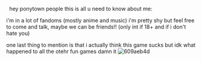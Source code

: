 
 &nbsp;
 hey ponytown people this is all u need to know about me:

i'm in a lot of fandoms (mostly anime and music) i'm pretty shy but feel free to come and talk, maybe we can be friends!! (only int if 18+ and if i don't hate you)

one last thing to mention is that i actually think this game sucks but idk what happened to all the otehr fun games damn it
![609aeb4d](https://github.com/user-attachments/assets/3a81f57a-ae7b-4f45-9603-a807c4632b3c)


<!--
**iamgoingtoslay/iamgoingtoslay** is a ✨ _special_ ✨ repository because its `README.md` (this file) appears on your GitHub profile.

Here are some ideas to get you started:

- 🔭 I’m currently working on ...
- 🌱 I’m currently learning ...
- 👯 I’m looking to collaborate on ...
- 🤔 I’m looking for help with ...
- 💬 Ask me about ...
- 📫 How to reach me: ...
- 😄 Pronouns: ...
- ⚡ Fun fact: ...
-->
